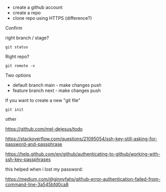 



- create a github account
- create a repo
- clone repo using HTTPS (difference?)

Confirm

right branch / stage?

```
git status
```

 Right repo?

```
git remote -v
```

Two options

- default branch main - make changes push
- feature branch next - make changes push

If you want to create a new "git file"

```
git init
```



other

https://github.com/mel-dejesus/todo

https://stackoverflow.com/questions/21095054/ssh-key-still-asking-for-password-and-passphrase

https://help.github.com/en/github/authenticating-to-github/working-with-ssh-key-passphrases

this helped when i lost my password: 

https://medium.com/@ginnyfahs/github-error-authentication-failed-from-command-line-3a545bfd0ca8